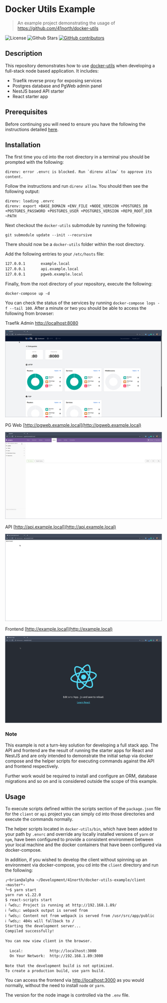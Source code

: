 # Docker Utils Example

> An example project demonstrating the usage of https://github.com/41north/docker-utils

![License](https://img.shields.io/github/license/41north/docker-utils-example?style=flat-square)
![Github Stars](https://img.shields.io/github/stars/41north/docker-utils-example.svg?style=flat-square)
[![GitHub contributors](https://img.shields.io/github/contributors/41north/docker-utils-example.svg?style=flat-square)](https://github.com/41north/docker-utils/graphs/contributors/)

## Description

This repository demonstrates how to use [docker-utils](https://github.com/41north/docker-utils) when developing a full-stack node based application.
It includes:

* Traefik reverse proxy for exposing services
* Postgres database and PgWeb admin panel
* NestJS based API starter
* React starter app 

## Prerequisites

Before continuing you will need to ensure you have the following the instructions detailed [here](https://github.com/41north/docker-utils).

## Installation

The first time you cd into the root directory in a terminal you should be prompted with the following:

```shell
direnv: error .envrc is blocked. Run `direnv allow` to approve its content.    
```

Follow the instructions and run `direnv allow`. You should then see the following output:

```shell
direnv: loading .envrc                                                                                                                                                                                                                 
direnv: export +BASE_DOMAIN +ENV_FILE +NODE_VERSION +POSTGRES_DB +POSTGRES_PASSWORD +POSTGRES_USER +POSTGRES_VERSION +REPO_ROOT_DIR ~PATH
```

Next checkout the `docker-utils` submodule by running the following:

```shell
git submodule update --init --recursive
```

There should now be a `docker-utils` folder within the root directory.

Add the following entries to your `/etc/hosts` file:

```bash
127.0.0.1       example.local
127.0.0.1       api.example.local
127.0.0.1       pgweb.example.local
```

Finally, from the root directory of your repository, execute the following:

```shell
docker-compose up -d
```

You can check the status of the services by running `docker-compose logs -f --tail 100`. After a minute or two you should 
be able to access the following from browser:

Traefik Admin [http://localhost:8080](http://localhost:8080)

![Traefik admin panel](./images/traefik.png)

PG Web [http://pgweb.example.local](http://pgweb.example.local)

![PG Web Admin](./images/pgweb.png)

API [http://api.example.local](http://api.example.local)

![API hello world](./images/api.png)

Frontend [http://example.local](http://example.local)
 
![Frontend hello world](./images/frontend.png)
 
### Note

This example is not a turn-key solution for developing a full stack app. The API and frontend are the result of running
the starter apps for React and NestJS and are only intended to demonstrate the initial setup via docker compose and 
the helper scripts for executing commands against the API and frontend respectively. 

Further work would be required to install and configure an ORM, database migrations and so on and is considered outside
the scope of this example.  

## Usage

To execute scripts defined within the scripts section of the `package.json` file for the `client` or `api` project you
can simply cd into those directories and execute the commands normally. 

The helper scripts located in `docker-utils/bin`, which
have been added to your path by `.envrc` and override any locally installed versions of `yarn` or `npm`, have been configured to 
provide a consistent environment between your local machine and the docker containers that have been configured via docker-compose.

In addition, if you wished to develop the client without spinning up an environment via docker-compose, you cd into the `client` 
directory and run the following:

```shell
╭─brian@alpha ~/Development/41north/docker-utils-example/client ‹master*› 
╰─$ yarn start
yarn run v1.22.0
$ react-scripts start
ℹ ｢wds｣: Project is running at http://192.168.1.89/
ℹ ｢wds｣: webpack output is served from 
ℹ ｢wds｣: Content not from webpack is served from /usr/src/app/public
ℹ ｢wds｣: 404s will fallback to /
Starting the development server...
Compiled successfully!

You can now view client in the browser.

  Local:            http://localhost:3000
  On Your Network:  http://192.168.1.89:3000

Note that the development build is not optimized.
To create a production build, use yarn build.
```

You can access the frontend via [http://localhost:3000](http://localhost:3000) as you would normally, without the need to install `node` or `yarn`.

The version for the node image is controlled via the `.env` file.  
